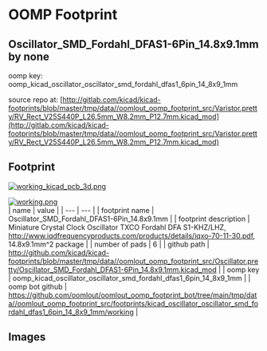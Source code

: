 # OOMP Footprint  
## Oscillator_SMD_Fordahl_DFAS1-6Pin_14.8x9.1mm  by none  
  
oomp key: oomp_kicad_oscillator_oscillator_smd_fordahl_dfas1_6pin_14_8x9_1mm  
  
source repo at: [http://gitlab.com/kicad/kicad-footprints/blob/master/tmp/data//oomlout_oomp_footprint_src/Varistor.pretty/RV_Rect_V25S440P_L26.5mm_W8.2mm_P12.7mm.kicad_mod](http://gitlab.com/kicad/kicad-footprints/blob/master/tmp/data//oomlout_oomp_footprint_src/Varistor.pretty/RV_Rect_V25S440P_L26.5mm_W8.2mm_P12.7mm.kicad_mod)  
## Footprint  
  
[![working_kicad_pcb_3d.png](working_kicad_pcb_3d_600.png)](working_kicad_pcb_3d.png)  
  
[![working.png](working_600.png)](working.png)  
| name | value | 
| --- | --- | 
| footprint name | Oscillator_SMD_Fordahl_DFAS1-6Pin_14.8x9.1mm | 
| footprint description | Miniature Crystal Clock Oscillator TXCO Fordahl DFA S1-KHZ/LHZ, http://www.iqdfrequencyproducts.com/products/details/iqxo-70-11-30.pdf, 14.8x9.1mm^2 package | 
| number of pads | 6 | 
| github path | http://github.com/kicad/kicad-footprints/blob/master/tmp/data//oomlout_oomp_footprint_src/Oscillator.pretty/Oscillator_SMD_Fordahl_DFAS1-6Pin_14.8x9.1mm.kicad_mod | 
| oomp key | oomp_kicad_oscillator_oscillator_smd_fordahl_dfas1_6pin_14_8x9_1mm | 
| oomp bot github | https://github.com/oomlout/oomlout_oomp_footprint_bot/tree/main/tmp/data//oomlout_oomp_footprint_src/footprints/kicad_oscillator_oscillator_smd_fordahl_dfas1_6pin_14_8x9_1mm/working | 
## Images  
